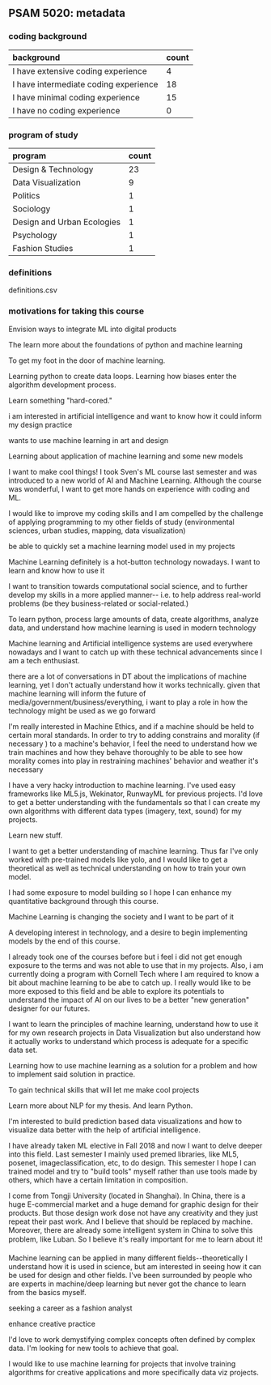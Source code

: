 ## PSAM 5020: metadata

### coding background

| background | count |
|:--|:--|
| I have extensive coding experience | 4 |
| I have intermediate coding experience | 18 |
| I have minimal coding experience | 15 |
| I have no coding experience | 0 |

### program of study

| program | count |
|:--|:--|
| Design & Technology | 23 |
| Data Visualization | 9 |
| Politics | 1 |
| Sociology | 1 |
| Design and Urban Ecologies | 1 |
| Psychology | 1 |
| Fashion Studies | 1 |

### definitions

definitions.csv

### motivations for taking this course

Envision ways to integrate ML into digital products

The learn more about the foundations of python and machine learning

To get my foot in the door of machine learning.

Learning python to create data loops. Learning how biases enter the algorithm development process. 

Learn something "hard-cored."

i am interested in artificial intelligence and want to know how it could inform my  design practice

wants to use machine learning in art and design

Learning about application of machine learning and some new models

I want to make cool things! I took Sven's ML course last semester and was introduced to a new world of AI and Machine Learning. Although the course was wonderful, I want to get more hands on experience with coding and ML. 

I would like to improve my coding skills and I am compelled by the challenge of applying programming to my other fields of study (environmental sciences, urban studies, mapping, data visualization) 

be able to quickly set a machine learning model used in my projects

Machine Learning definitely is a hot-button technology nowadays. I want to learn and know how to use it

I want to transition towards computational social science, and to further develop my skills in a more applied manner-- i.e. to help address real-world problems (be they business-related or social-related.)

To learn python, process large amounts of data, create algorithms, analyze data, and understand how machine learning is used in modern technology

Machine learning and Artificial intelligence systems are used everywhere nowadays and I want to catch up with these technical advancements since I am a tech enthusiast. 

there are a lot of conversations in DT about the implications of machine learning, yet I don't actually understand how it works technically. given that machine learning will inform the future of media/government/business/everything, i want to play a role in how the technology might be used as we go forward

I'm really interested in Machine Ethics, and if a machine should be held to certain moral standards.  In order to try to adding constrains and morality (if necessary ) to a machine's behavior, I feel the need to understand how we train machines and how they behave thoroughly to be able to see how morality comes into play in restraining machines' behavior and weather it's necessary  

I have a very hacky introduction to machine learning. I've used easy frameworks like ML5.js, Wekinator, RunwayML for previous projects. I'd love to get a better understanding with the fundamentals so that I can create my own algorithms with different data types (imagery, text, sound) for my projects. 

Learn new stuff.

I want to get a better understanding of machine learning. Thus far I've only worked with pre-trained models like yolo, and I would like to get a theoretical as well as technical understanding on how to train your own model.

I had some exposure to model building so I hope I can enhance my quantitative background through this course.

Machine Learning is changing the society and I want to be part of it

A developing interest in technology, and a desire to begin implementing models by the end of this course. 

I already took one of the courses before but i feel i did not get enough exposure to the terms and was not able to use that in my projects. Also, i am currently doing a program with Cornell Tech where I am required to know a bit about machine learning to be abe to catch up. I really would like to be more exposed to this field and be able to explore its potentials to understand the impact of AI on our lives to be a better "new generation" designer for our futures. 

I want to learn the principles of machine learning, understand how to use it for my own research projects in Data Visualization but also understand how it actually works to understand which process is adequate for a specific data set. 

Learning how to use machine learning as a solution for a problem and how to implement said solution in practice.

To gain technical skills that will let me make cool projects

Learn more about NLP for my thesis. And learn Python. 

I'm interested to build prediction based data visualizations and how to visualize data better with the help of artificial intelligence.

I have already taken ML elective in Fall 2018 and now I want to delve deeper into this field. Last semester I mainly used premed libraries, like ML5, posenet, imageclassification, etc, to do design. This semester I hope I can trained model and try to "build tools" myself rather than use tools made by others, which have a certain limitation in composition.

I come from Tongji University (located in Shanghai). In China, there is a huge E-commercial market and a huge demand for graphic design for their products. But those design work dose not have any creativity and they just repeat their past work. And I believe that should be replaced by machine. Moreover, there are already some intelligent system in China to solve this problem, like Luban. So I believe it's really important for me to learn about it!

Machine learning can be applied in many different fields--theoretically I understand how it is used in science, but am interested in seeing how it can be used for design and other fields. I've been surrounded by people who are experts in machine/deep learning but never got the chance to learn from the basics myself.

seeking a career as a fashion analyst

enhance creative practice

I'd love to work demystifying complex concepts often defined by complex data. I'm looking for new tools to achieve that goal.

I would like to use machine learning for projects that involve training algorithms for creative applications and more specifically data viz projects.
